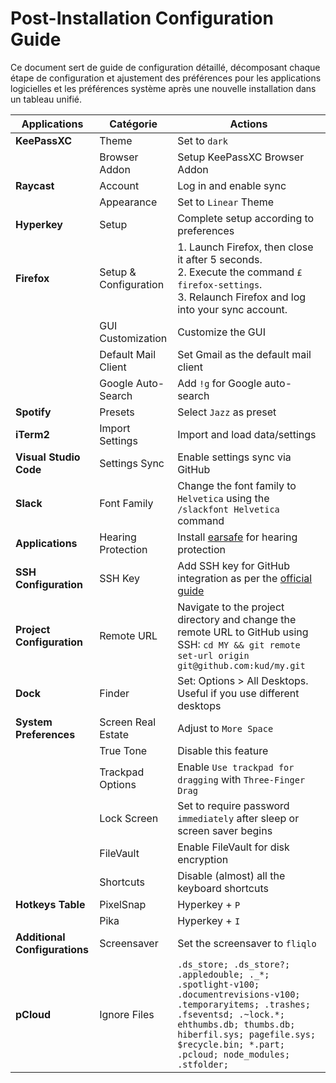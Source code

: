 # Post-Installation Configuration Guide

Ce document sert de guide de configuration détaillé, décomposant chaque étape de configuration et ajustement des préférences pour les applications logicielles et les préférences système après une nouvelle installation dans un tableau unifié.

| Applications                  | Catégorie             | Actions                                                                                                                                                                                                                                            |
| ----------------------------- | --------------------- | -------------------------------------------------------------------------------------------------------------------------------------------------------------------------------------------------------------------------------------------------- |
| **KeePassXC**                 | Theme                 | Set to `dark`                                                                                                                                                                                                                                      |
|                               | Browser Addon         | Setup KeePassXC Browser Addon                                                                                                                                                                                                                      |
| **Raycast**                   | Account               | Log in and enable sync                                                                                                                                                                                                                             |
|                               | Appearance            | Set to `Linear` Theme                                                                                                                                                                                                                              |
| **Hyperkey**                  | Setup                 | Complete setup according to preferences                                                                                                                                                                                                            |
| **Firefox**                   | Setup & Configuration | 1. Launch Firefox, then close it after 5 seconds.<br>2. Execute the command `£ firefox-settings`.<br>3. Relaunch Firefox and log into your sync account.                                                                                           |
|                               | GUI Customization     | Customize the GUI                                                                                                                                                                                                                                  |
|                               | Default Mail Client   | Set Gmail as the default mail client                                                                                                                                                                                                               |
|                               | Google Auto-Search    | Add `!g` for Google auto-search                                                                                                                                                                                                                    |
| **Spotify**                   | Presets               | Select `Jazz` as preset                                                                                                                                                                                                                            |
| **iTerm2**                    | Import Settings       | Import and load data/settings                                                                                                                                                                                                                      |
| **Visual Studio Code**        | Settings Sync         | Enable settings sync via GitHub                                                                                                                                                                                                                    |
| **Slack**                     | Font Family           | Change the font family to `Helvetica` using the `/slackfont Helvetica` command                                                                                                                                                                     |
| **Applications**              | Hearing Protection    | Install [earsafe](https://earsafe.io/) for hearing protection                                                                                                                                                                                      |
| **SSH Configuration**         | SSH Key               | Add SSH key for GitHub integration as per the [official guide](https://help.github.com/articles/connecting-to-github-with-ssh/)                                                                                                                    |
| **Project Configuration**     | Remote URL            | Navigate to the project directory and change the remote URL to GitHub using SSH: `cd MY && git remote set-url origin git@github.com:kud/my.git`                                                                                                    |
| **Dock**                      | Finder                | Set: Options > All Desktops. Useful if you use different desktops                                                                                                                                                                                  |
| **System Preferences**        | Screen Real Estate    | Adjust to `More Space`                                                                                                                                                                                                                             |
|                               | True Tone             | Disable this feature                                                                                                                                                                                                                               |
|                               | Trackpad Options      | Enable `Use trackpad for dragging` with `Three-Finger Drag`                                                                                                                                                                                        |
|                               | Lock Screen           | Set to require password `immediately` after sleep or screen saver begins                                                                                                                                                                           |
|                               | FileVault             | Enable FileVault for disk encryption                                                                                                                                                                                                               |
|                               | Shortcuts             | Disable (almost) all the keyboard shortcuts                                                                                                                                                                                                        |
| **Hotkeys Table**             | PixelSnap             | Hyperkey + `P`                                                                                                                                                                                                                                     |
|                               | Pika                  | Hyperkey + `I`                                                                                                                                                                                                                                     |
| **Additional Configurations** | Screensaver           | Set the screensaver to `fliqlo`                                                                                                                                                                                                                    |
| **pCloud**                    | Ignore Files          | `.ds_store; .ds_store?; .appledouble; ._*; .spotlight-v100; .documentrevisions-v100; .temporaryitems; .trashes; .fseventsd; .~lock.*; ehthumbs.db; thumbs.db; hiberfil.sys; pagefile.sys; $recycle.bin; *.part; .pcloud; node_modules; .stfolder;` |

